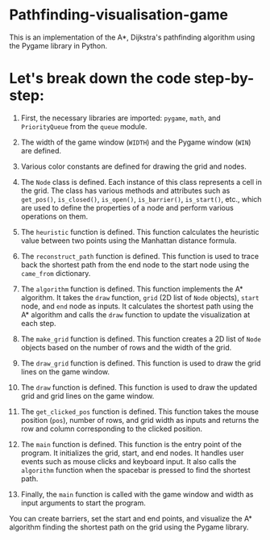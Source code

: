 # Pathfinding-visualisation-game
This is an implementation of the A*, Dijkstra's pathfinding algorithm using the Pygame library in Python. 

# Let's break down the code step-by-step:

1. First, the necessary libraries are imported: `pygame`, `math`, and `PriorityQueue` from the `queue` module.

2. The width of the game window (`WIDTH`) and the Pygame window (`WIN`) are defined.

3. Various color constants are defined for drawing the grid and nodes.

4. The `Node` class is defined. Each instance of this class represents a cell in the grid. The class has various methods and attributes such as `get_pos()`, `is_closed()`, `is_open()`, `is_barrier()`, `is_start()`, etc., which are used to define the properties of a node and perform various operations on them.

5. The `heuristic` function is defined. This function calculates the heuristic value between two points using the Manhattan distance formula.

6. The `reconstruct_path` function is defined. This function is used to trace back the shortest path from the end node to the start node using the `came_from` dictionary.

7. The `algorithm` function is defined. This function implements the A* algorithm. It takes the `draw` function, `grid` (2D list of `Node` objects), `start` node, and `end` node as inputs. It calculates the shortest path using the A* algorithm and calls the `draw` function to update the visualization at each step.

8. The `make_grid` function is defined. This function creates a 2D list of `Node` objects based on the number of rows and the width of the grid.

9. The `draw_grid` function is defined. This function is used to draw the grid lines on the game window.

10. The `draw` function is defined. This function is used to draw the updated grid and grid lines on the game window.

11. The `get_clicked_pos` function is defined. This function takes the mouse position (`pos`), number of rows, and grid width as inputs and returns the row and column corresponding to the clicked position.

12. The `main` function is defined. This function is the entry point of the program. It initializes the grid, start, and end nodes. It handles user events such as mouse clicks and keyboard input. It also calls the `algorithm` function when the spacebar is pressed to find the shortest path.

13. Finally, the `main` function is called with the game window and width as input arguments to start the program.

You can create barriers, set the start and end points, and visualize the A* algorithm finding the shortest path on the grid using the Pygame library. 
